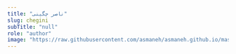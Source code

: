```yaml
--- 
title: "ناصر چگینی" 
slug: chegini 
subTitle: "null" 
role: "author" 
image: "https://raw.githubusercontent.com/asmaneh/asmaneh.github.io/master/assets/img/authors/chegini.jpg" 
--- 
```

